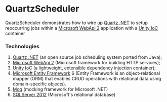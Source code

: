 QuartzScheduler
===============

QuartzScheduler demonstrates how to wire up [Quartz .NET](http://www.quartz-scheduler.net/) to setup reoccurring jobs within a [Microsoft WebApi 2](http://www.asp.net/web-api) application with a [Unity IoC](http://msdn.microsoft.com/en-us/library/ff649564.aspx) container


### Technologies
1. [Quartz .NET](http://www.quartz-scheduler.net/) (an open source job scheduling system ported from Java);
2. [Microsoft WebApi 2](http://www.asp.net/web-api) (Microsoft framework for building HTTP services);
3. [Unity IoC](http://msdn.microsoft.com/en-us/library/ff649564.aspx) (a lightweight, extensible dependency injection container);
4. [Microsoft Entity Framework](http://msdn.microsoft.com/en-us/data/ef.aspx) 6 (Entity Framework is an object-relational mapper (ORM) that enables CRUD operations with relational data using domain-specific objects).
5. [Moq](https://github.com/Moq/moq4) (mocking framework for Microsoft .NET)
6. [SQLServer 2012](https://www.microsoft.com/en-us/server-cloud/products/sql-server/) (Microsoft's relational database)
